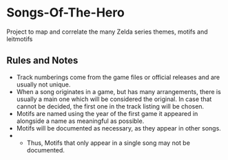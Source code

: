 # Songs-Of-The-Hero

Project to map and correlate the many Zelda series themes, motifs and leitmotifs

## Rules and Notes

- Track numberings come from the game files or official releases and are usually not unique.
- When a song originates in a game, but has many arrangements, there is usually a main one which will be considered the original. In case that cannot be decided, the first one in the track listing will be chosen.
- Motifs are named using the year of the first game it appeared in alongside a name as meaningful as possible.
- Motifs will be documented as necessary, as they appear in other songs. 
- - Thus, Motifs that only appear in a single song may not be documented.